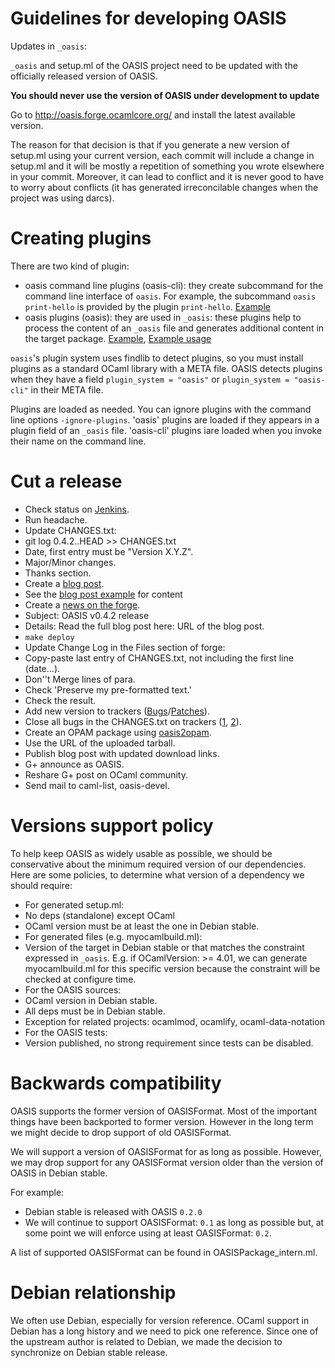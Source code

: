 
Guidelines for developing OASIS
===============================

Updates in `_oasis`:

`_oasis` and setup.ml of the OASIS project need to be updated with the officially
released version of OASIS.

__You should never use the version of OASIS under development to update__

Go to http://oasis.forge.ocamlcore.org/ and install the latest available
version.

The reason for that decision is that if you generate a new version of setup.ml
using your current version, each commit will include a change in setup.ml and
it will be mostly a repetition of something you wrote elsewhere in your commit.
Moreover, it can lead to conflict and it is never good to have to worry about
conflicts (it has generated irreconcilable changes when the project was using
darcs).


Creating plugins
================

There are two kind of plugin:

 * oasis command line plugins (oasis-cli): they create subcommand for the
   command line interface of `oasis`. For example, the subcommand `oasis
   print-hello` is provided by the plugin `print-hello`.
   [Example](examples/plugins/oasis-plugin-print-hello)
 * oasis plugins (oasis): they are used in `_oasis`: these plugins help to
   process the content of an `_oasis` file and generates additional content in
   the target package.
   [Example](examples/plugins/oasis-plugin-versionfile),
   [Example usage](examples/plugins/with-plugin-versionfile)


`oasis`'s plugin system uses findlib to detect plugins, so you must install
plugins as a standard OCaml library with a META file. OASIS detects plugins when
they have a field `plugin_system = "oasis"` or `plugin_system = "oasis-cli"` in
their META file.

Plugins are loaded as needed. You can ignore plugins with the command line
options `-ignore-plugins`. 'oasis' plugins are loaded if they appears in a
plugin field of an `_oasis` file. 'oasis-cli' plugins iare loaded when you
invoke their name on the command line.


Cut a release
=============

 * Check status on [Jenkins][jenkins].
 * Run headache.
 * Update CHANGES.txt:
  * git log 0.4.2..HEAD >> CHANGES.txt
  * Date, first entry must be "Version X.Y.Z".
  * Major/Minor changes.
  * Thanks section.
 * Create a [blog post][blog-post].
  * See the [blog post example][blog-post-example] for content
 * Create a [news on the forge][forge-post].
  * Subject: OASIS v0.4.2 release
  * Details: Read the full blog post here: URL of the blog post.
 * `make deploy`
 * Update Change Log in the Files section of forge:
  * Copy-paste last entry of CHANGES.txt, not including the first line
    (date...).
  * Don''t Merge lines of para.
  * Check 'Preserve my pre-formatted text.'
  * Check the result.
 * Add new version to trackers ([Bugs][bugs-version]/[Patches][patches-version]).
 * Close all bugs in the CHANGES.txt on trackers ([1][bugs], [2][patches]).
 * Create an OPAM package using [oasis2opam][oasis2opam].
  * Use the URL of the uploaded tarball.
 * Publish blog post with updated download links.
 * G+ announce as OASIS.
 * Reshare G+ post on OCaml community.
 * Send mail to caml-list, oasis-devel.

 [jenkins]: http://deci.ovh.le-gall.net:8080/job/ocaml-oasis/
 [blog-post]: https://le-gall.net/sylvain+violaine/blog/admin/posts.php
 [blog-post-example]: http://le-gall.net/sylvain+violaine/blog/index.php?post/2014/10/23/Release-of-OASIS-0.4.5
 [forge-post]: https://forge.ocamlcore.org/news/submit.php?group_id=54
 [bugs-version]: https://forge.ocamlcore.org/tracker/admin/index.php?add_opt=1&boxid=995&group_id=54&atid=291
 [patches-version]: https://forge.ocamlcore.org/tracker/admin/index.php?add_opt=1&boxid=1007&group_id=54&atid=293
 [bugs]: https://forge.ocamlcore.org/tracker/?atid=291&group_id=54&func=browse
 [patches]: https://forge.ocamlcore.org/tracker/?atid=293&group_id=54&func=browse
 [oasis2opam]: https://github.com/ocaml/oasis2opam


Versions support policy
=======================

To help keep OASIS as widely usable as possible, we should be conservative about
the minimum required version of our dependencies. Here are some policies, to
determine what version of a dependency we should require:

 * For generated setup.ml:
  * No deps (standalone) except OCaml
  * OCaml version must be at least the one in Debian stable.
 * For generated files (e.g. myocamlbuild.ml):
  * Version of the target in Debian stable or that matches the constraint
    expressed in `_oasis`. E.g. if OCamlVersion: >= 4.01, we can generate
    myocamlbuild.ml for this specific version because the constraint will be
    checked at configure time.
 * For the OASIS sources:
  * OCaml version in Debian stable.
  * All deps must be in Debian stable.
  * Exception for related projects: ocamlmod, ocamlify, ocaml-data-notation
 * For the OASIS tests:
  * Version published, no strong requirement since tests can be disabled.


Backwards compatibility
=======================

OASIS supports the former version of OASISFormat. Most of the important things
have been backported to former version. However in the long term we might decide
to drop support of old OASISFormat.

We will support a version of OASISFormat for as long as possible.  However, we
may drop support for any OASISFormat version older than the version of OASIS in
Debian stable.

For example:
 * Debian stable is released with OASIS `0.2.0`
 * We will continue to support OASISFormat: `0.1` as long as possible but, at some
   point we will enforce using at least OASISFormat: `0.2`.

A list of supported OASISFormat can be found in OASISPackage_intern.ml.

Debian relationship
===================

We often use Debian, especially for version reference. OCaml support in Debian
has a long history and we need to pick one reference. Since one of the upstream
author is related to Debian, we made the decision to synchronize on Debian
stable release.
